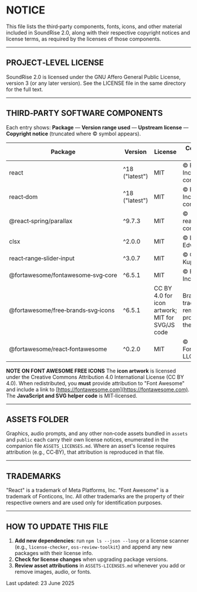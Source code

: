 # NOTICE

This file lists the third‑party components, fonts, icons, and other material included in SoundRise 2.0, along with their respective copyright notices and license terms, as required by the licenses of those components.

---

## PROJECT‑LEVEL LICENSE

SoundRise 2.0 is licensed under the GNU Affero General Public License, version 3 (or any later version).  See the LICENSE file in the same directory for the full text.

---

## THIRD‑PARTY SOFTWARE COMPONENTS

Each entry shows: **Package** — **Version range used** — **Upstream license**  — **Copyright notice** (truncated where © symbol appears).

| Package                            | Version        | License                                         | Copyright / Notes                                |
| ---------------------------------- | -------------- | ----------------------------------------------- | ------------------------------------------------ |
| react                              | ^18 ("latest") | MIT                                             | © Facebook, Inc. and contributors                |
| react‑dom                          | ^18 ("latest") | MIT                                             | © Facebook, Inc. and contributors                |
| @react‑spring/parallax             | ^9.7.3         | MIT                                             | © react‑spring contributors                      |
| clsx                               | ^2.0.0         | MIT                                             | © Luke Edwards                                   |
| react‑range‑slider‑input           | ^3.0.7         | MIT                                             | © Gabrielius Kuprys                              |
| @fortawesome/fontawesome‑svg‑core  | ^6.5.1         | MIT                                             | © Fonticons, Inc.                                |
| @fortawesome/free‑brands‑svg‑icons | ^6.5.1         | CC BY 4.0 for icon artwork; MIT for SVG/JS code | Brand trademarks remain property of their owners |
| @fortawesome/react‑fontawesome     | ^0.2.0         | MIT                                             | © FortAwesome LLC                                |

**NOTE ON FONT AWESOME FREE ICONS**
The **icon artwork** is licensed under the Creative Commons Attribution 4.0 International License (CC BY 4.0).  When redistributed, you **must** provide attribution to "Font Awesome" and include a link to [https://fontawesome.com](https://fontawesome.com).  The **JavaScript and SVG helper code** is MIT‑licensed.

---

## ASSETS FOLDER

Graphics, audio prompts, and any other non‑code assets bundled in `assets` and `public` each carry their own license notices, enumerated in the companion file `ASSETS_LICENSES.md`.  Where an asset's license requires attribution (e.g., CC‑BY), that attribution is reproduced in that file.

---

## TRADEMARKS

"React" is a trademark of Meta Platforms, Inc. "Font Awesome" is a trademark of Fonticons, Inc.  All other trademarks are the property of their respective owners and are used only for identification purposes.

---

## HOW TO UPDATE THIS FILE

1. **Add new dependencies**: run `npm ls --json --long` or a license scanner (e.g., `license‑checker`, `oss‑review‑toolkit`) and append any new packages with their license info.
2. **Check for license changes** when upgrading package versions.
3. **Review asset attributions** in `ASSETS‑LICENSES.md` whenever you add or remove images, audio, or fonts.

Last updated: 23 June 2025

